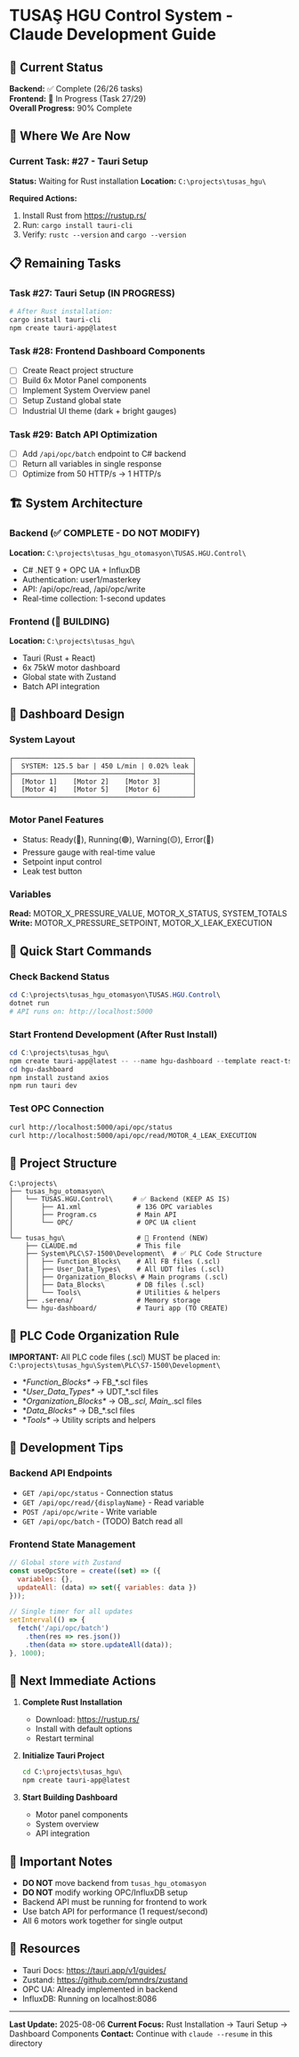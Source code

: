 # TUSAŞ HGU Control System - Claude Development Guide

## 🎯 Current Status
**Backend:** ✅ Complete (26/26 tasks)  
**Frontend:** 🔄 In Progress (Task 27/29)  
**Overall Progress:** 90% Complete

## 📍 Where We Are Now

### Current Task: #27 - Tauri Setup
**Status:** Waiting for Rust installation
**Location:** `C:\projects\tusas_hgu\`

**Required Actions:**
1. Install Rust from https://rustup.rs/
2. Run: `cargo install tauri-cli`
3. Verify: `rustc --version` and `cargo --version`

## 📋 Remaining Tasks

### Task #27: Tauri Setup (IN PROGRESS)
```bash
# After Rust installation:
cargo install tauri-cli
npm create tauri-app@latest
```

### Task #28: Frontend Dashboard Components
- [ ] Create React project structure
- [ ] Build 6x Motor Panel components
- [ ] Implement System Overview panel
- [ ] Setup Zustand global state
- [ ] Industrial UI theme (dark + bright gauges)

### Task #29: Batch API Optimization
- [ ] Add `/api/opc/batch` endpoint to C# backend
- [ ] Return all variables in single response
- [ ] Optimize from 50 HTTP/s → 1 HTTP/s

## 🏗️ System Architecture

### Backend (✅ COMPLETE - DO NOT MODIFY)
**Location:** `C:\projects\tusas_hgu_otomasyon\TUSAS.HGU.Control\`
- C# .NET 9 + OPC UA + InfluxDB
- Authentication: user1/masterkey
- API: /api/opc/read, /api/opc/write
- Real-time collection: 1-second updates

### Frontend (🔄 BUILDING)
**Location:** `C:\projects\tusas_hgu\`
- Tauri (Rust + React)
- 6x 75kW motor dashboard
- Global state with Zustand
- Batch API integration

## 🎨 Dashboard Design

### System Layout
```
┌─────────────────────────────────────────────┐
│  SYSTEM: 125.5 bar | 450 L/min | 0.02% leak │
├─────────────────────────────────────────────┤
│  [Motor 1]    [Motor 2]    [Motor 3]        │
│  [Motor 4]    [Motor 5]    [Motor 6]        │
└─────────────────────────────────────────────┘
```

### Motor Panel Features
- Status: Ready(🔵), Running(🟢), Warning(🟡), Error(🔴)
- Pressure gauge with real-time value
- Setpoint input control
- Leak test button

### Variables
**Read:** MOTOR_X_PRESSURE_VALUE, MOTOR_X_STATUS, SYSTEM_TOTALS
**Write:** MOTOR_X_PRESSURE_SETPOINT, MOTOR_X_LEAK_EXECUTION

## 🚀 Quick Start Commands

### Check Backend Status
```powershell
cd C:\projects\tusas_hgu_otomasyon\TUSAS.HGU.Control\
dotnet run
# API runs on: http://localhost:5000
```

### Start Frontend Development (After Rust Install)
```powershell
cd C:\projects\tusas_hgu\
npm create tauri-app@latest -- --name hgu-dashboard --template react-ts
cd hgu-dashboard
npm install zustand axios
npm run tauri dev
```

### Test OPC Connection
```bash
curl http://localhost:5000/api/opc/status
curl http://localhost:5000/api/opc/read/MOTOR_4_LEAK_EXECUTION
```

## 📁 Project Structure

```
C:\projects\
├── tusas_hgu_otomasyon\
│   └── TUSAS.HGU.Control\     # ✅ Backend (KEEP AS IS)
│       ├── A1.xml              # 136 OPC variables
│       ├── Program.cs          # Main API
│       └── OPC/                # OPC UA client
│
└── tusas_hgu\                  # 🔄 Frontend (NEW)
    ├── CLAUDE.md               # This file
    ├── System\PLC\S7-1500\Development\  # ✅ PLC Code Structure
    │   ├── Function_Blocks\    # All FB files (.scl)
    │   ├── User_Data_Types\    # All UDT files (.scl)
    │   ├── Organization_Blocks\ # Main programs (.scl)
    │   ├── Data_Blocks\        # DB files (.scl)
    │   └── Tools\              # Utilities & helpers
    ├── .serena/                # Memory storage
    └── hgu-dashboard/          # Tauri app (TO CREATE)
```

## 🔧 **PLC Code Organization Rule**

**IMPORTANT:** All PLC code files (.scl) MUST be placed in:
`C:\projects\tusas_hgu\System\PLC\S7-1500\Development\`

- **Function_Blocks\** → FB_*.scl files
- **User_Data_Types\** → UDT_*.scl files  
- **Organization_Blocks\** → OB_*.scl, Main_*.scl files
- **Data_Blocks\** → DB_*.scl files
- **Tools\** → Utility scripts and helpers

## 🔧 Development Tips

### Backend API Endpoints
- `GET /api/opc/status` - Connection status
- `GET /api/opc/read/{displayName}` - Read variable
- `POST /api/opc/write` - Write variable
- `GET /api/opc/batch` - (TODO) Batch read all

### Frontend State Management
```javascript
// Global store with Zustand
const useOpcStore = create((set) => ({
  variables: {},
  updateAll: (data) => set({ variables: data })
}));

// Single timer for all updates
setInterval(() => {
  fetch('/api/opc/batch')
    .then(res => res.json())
    .then(data => store.updateAll(data));
}, 1000);
```

## 🎯 Next Immediate Actions

1. **Complete Rust Installation**
   - Download: https://rustup.rs/
   - Install with default options
   - Restart terminal

2. **Initialize Tauri Project**
   ```bash
   cd C:\projects\tusas_hgu\
   npm create tauri-app@latest
   ```

3. **Start Building Dashboard**
   - Motor panel components
   - System overview
   - API integration

## 📝 Important Notes

- **DO NOT** move backend from `tusas_hgu_otomasyon`
- **DO NOT** modify working OPC/InfluxDB setup
- Backend API must be running for frontend to work
- Use batch API for performance (1 request/second)
- All 6 motors work together for single output

## 🔗 Resources

- Tauri Docs: https://tauri.app/v1/guides/
- Zustand: https://github.com/pmndrs/zustand
- OPC UA: Already implemented in backend
- InfluxDB: Running on localhost:8086

---
**Last Update:** 2025-08-06
**Current Focus:** Rust Installation → Tauri Setup → Dashboard Components
**Contact:** Continue with `claude --resume` in this directory